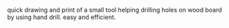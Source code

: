 quick drawing and print of a small tool helping drilling holes on wood board by using hand drill. easy and efficient. 

